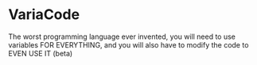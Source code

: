 # VariaCode
The worst programming language ever invented, you will need to use variables FOR EVERYTHING, and you will also have to modify the code to EVEN USE IT (beta)
